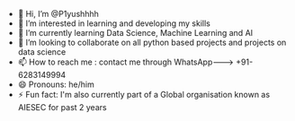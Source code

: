 - 👋 Hi, I’m @P1yushhhh
- 👀 I’m interested in learning and developing my skills 
- 🌱 I’m currently learning Data Science, Machine Learning and AI
- 💞️ I’m looking to collaborate on all python based projects and projects on data science 
- 📫 How to reach me : contact me through WhatsApp---> +91-6283149994
- 😄 Pronouns: he/him
- ⚡ Fun fact: I'm also currently part of a Global organisation known as AIESEC for past 2 years 

